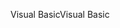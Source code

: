 <span data-ttu-id="475e6-101">Visual Basic</span><span class="sxs-lookup"><span data-stu-id="475e6-101">Visual Basic</span></span>